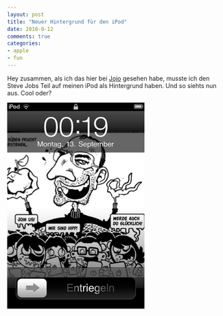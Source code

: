 ```yaml
--- 
layout: post
title: "Neuer Hintergrund für den iPod"
date: 2010-9-12
comments: true
categories: 
- apple
- fun
---
```

Hey zusammen,
als ich das hier bei [Jojo](http://blog.beetlebum.de/2010/08/23/vielen-dank-fur-ihre-bestellung/) gesehen habe, musste ich den Steve Jobs Teil auf meinen iPod als Hintergrund haben. Und so siehts nun aus. Cool oder?

![iPod screenshot](/static/wpdata/2010/12/foto.png)
